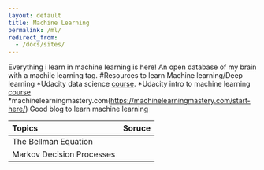 ```yaml
---
layout: default
title: Machine Learning
permalink: /ml/
redirect_from:
  - /docs/sites/
---
```

Everything i learn in machine learning is here! An open database of my brain with a machile learning tag.
#Resources to learn Machine learning/Deep learning
*Udacity data science [course](https://in.udacity.com/course/intro-to-data-science--ud359).
*Udacity intro to machine learning [course](https://in.udacity.com/course/intro-to-machine-learning--ud120-india)
*machinelearningmastery.com(https://machinelearningmastery.com/start-here/) Good blog to learn machine learning

| Topics       | Soruce           |
|:-------------|:-----------------|
| The Bellman Equation         |  |
| Markov Decision Processes    |  |
